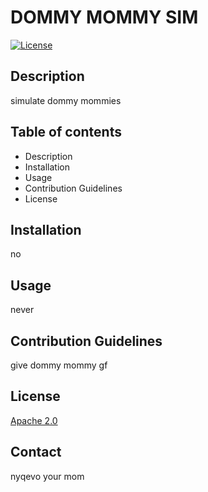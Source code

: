 # DOMMY MOMMY SIM
[![License](https://img.shields.io/badge/License-Apache_2.0-blue.svg)](https://opensource.org/licenses/Apache-2.0)

## Description

simulate dommy mommies

## Table of contents
- Description
- Installation
- Usage
- Contribution Guidelines
- License

## Installation

no

## Usage

never

## Contribution Guidelines

give dommy mommy gf

## License

[Apache 2.0](https://opensource.org/licenses/Apache-2.0)

## Contact

nyqevo
your mom
